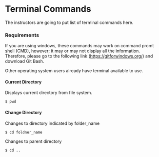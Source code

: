 # Terminal Commands

The instructors are going to put list of terminal commands here.

### Requirements

If you are using windows, these commands may work on command promt shell (CMD), however; it may or may not display all the information.
Therefore, please go to the following link (https://gitforwindows.org/) and download Git Bash.

Other operating system users already have terminal available to use.

#### Current Directory
Displays current directory from file system.

``` 
$ pwd

```

#### Change Directory
Changes to directory indicated by folder_name

```
$ cd foldner_name
```
Changes to parent directory

```
$ cd ..
```



